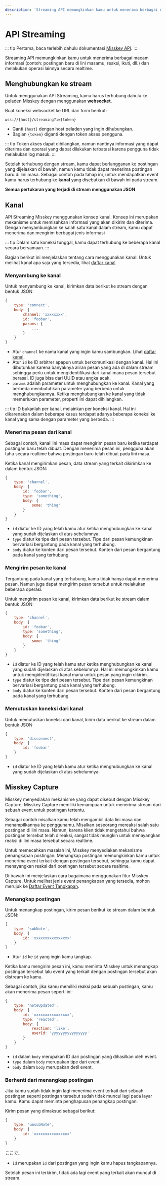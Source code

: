 ```yaml
---
description: 'Streaming API memungkinkan kamu untuk menerima berbagai macam informasi (contoh: postingan baru di lini masamu, reaksi, ikuti, dll.) dan melakukan operasi lainnya secara realtime.'
---
```


# API Streaming

::: tip
Pertama, baca terlebih dahulu dokumentasi [Misskey API](../index.md).
:::

Streaming API memungkinkan kamu untuk menerima berbagai macam informasi (contoh: postingan baru di lini masamu, reaksi, ikuti, dll.) dan melakukan operasi lainnya secara realtime.

## Menghubungkan ke stream

Untuk menggunakan API Streaming, kamu harus terhubung dahulu ke peladen Misskey dengan menggunakan **websocket**.

Buat koneksi websocket ke URL dari form berikut:

```:no-line-numbers
wss://{host}/streaming?i={token}
```
- Ganti `{host}` dengan host peladen yang ingin dihubungkan.
- Bagian `{token}` diganti dengan token akses pengguna.

::: tip
Token akses dapat dihilangkan, namun nantinya informasi yang dapat diterima dan operasi yang dapat dilakukan terbatasi karena pengguna tidak melakukan log masuk.
:::

Setelah terhubung dengan stream, kamu dapat berlangganan ke postingan yang dijelaskan di bawah, namun kamu tidak dapat menerima postingan baru di lini masa. Sebagai contoh pada tahap ini, untuk mendapatkan event kamu harus terhubung ke **kanal** yang disebutkan di bawah ini pada stream.

**Semua pertukaran yang terjadi di stream menggunakan JSON**

## Kanal
API Streaming Misskey menggunakan konsep kanal. Konsep ini merupakan mekanisme untuk memisahkan informasi yang akan dikirim dan diterima.
Dengan menyambungkan ke salah satu kanal dalam stream, kamu dapat menerima dan mengirim berbagai jenis informasi

::: tip
Dalam satu koneksi tunggal, kamu dapat terhubung ke beberapa kanal secara bersamaan.
:::

Bagian berikut ini menjelaskan tentang cara menggunakan kanal. Untuk melihat kanal apa saja yang tersedia, lihat [daftar kanal](./channel/index.md).

### Menyambung ke kanal
Untuk menyambung ke kanal, kirimkan data berikut ke stream dengan bentuk JSON:

```js
{
	type: 'connect',
	body: {
		channel: 'xxxxxxxx',
		id: 'foobar',
		params: {
			...
		}
	}
}
```

- Atur `channel` ke nama kanal yang ingin kamu sambungkan. Lihat [daftar kanal](./channel/index.md).
- Atur `id` ke ID arbitrer apapun untuk berkomunikasi dengan kanal. Hal ini dibutuhkan karena banyaknya aliran pesan yang ada di dalam stream sehingga perlu untuk mengidentifikasi dari kanal mana pesan tersebut berasal. ID juga bisa dari UUID atau angka acak.
- `params` adalah parameter untuk menghubungkan ke kanal. Kanal yang berbeda membutuhkan parameter yang berbeda untuk menghubungkannya. Ketika menghubungkan ke kanal yang tidak memerlukan parameter, properti ini dapat dihilangkan.

::: tip
ID bukanlah per kanal, melainkan per koneksi kanal. Hal ini dikarenakan dalam beberapa kasus terdapat adanya beberapa koneksi ke kanal yang sama dengan parameter yang berbeda.
:::

### Menerima pesan dari kanal
Sebagai contoh, kanal lini masa dapat mengirim pesan baru ketika terdapat postingan baru telah dibuat. Dengan menerima pesan ini, pengguna akan tahu secara realtime bahwa postingan baru telah dibuat pada lini masa.

Ketika kanal mengirimkan pesan, data stream yang terkait dikirimkan ke dalam bentuk JSON:
```js
{
	type: 'channel',
	body: {
		id: 'foobar',
		type: 'something',
		body: {
			some: 'thing'
		}
	}
}
```

- `id` diatur ke ID yang telah kamu atur ketika menghubungkan ke kanal yang sudah dijelaskan di atas sebelumnya.
- `type` diatur ke tipe dari pesan tersebut. Tipe dari pesan kemungkinan bervariasi bergantung pada kanal yang terhubung.
- `body` diatur ke konten dari pesan tersebut. Konten dari pesan bergantung pada kanal yang terhubung.

### Mengirim pesan ke kanal
Tergantung pada kanal yang terhubung, kamu tidak hanya dapat menerima pesan. Namun juga dapat mengirim pesan tersebut untuk melakukan beberapa operasi.

Untuk mengirim pesan ke kanal, kirimkan data berikut ke stream dalam bentuk JSON:
```js
{
	type: 'channel',
	body: {
		id: 'foobar',
		type: 'something',
		body: {
			some: 'thing'
		}
	}
}
```

- `id` diatur ke ID yang telah kamu atur ketika menghubungkan ke kanal yang sudah dijelaskan di atas sebelumnya. Hal ini memungkinkan kamu untuk mengidentifikasi kanal mana untuk pesan yang ingin dikirim.
- `type` diatur ke tipe dari pesan tersebut. Tipe dari pesan kemungkinan bervariasi bergantung pada kanal yang terhubung.
- `body` diatur ke konten dari pesan tersebut. Konten dari pesan bergantung pada kanal yang terhubung.

### Memutuskan koneksi dari kanal
Untuk memutuskan koneksi dari kanal, kirim data berikut ke stream dalam bentuk JSON:

```js
{
	type: 'disconnect',
	body: {
		id: 'foobar'
	}
}
```

- `id` diatur ke ID yang telah kamu atur ketika menghubungkan ke kanal yang sudah dijelaskan di atas sebelumnya. 

## Misskey Capture

Misskey menyediakan mekanisme yang dapat disebut dengan Misskey Capture. Misskey Capture memiliki kemampuan untuk menerima stream dari sebuah event untuk postingan tertentu.

Sebagai contoh misalkan kamu telah mengambil data lini masa dan menampilkannya ke penggunamu. Misalkan seseorang mereaksi salah satu postingan di lini masa. Namun, karena klien tidak mengetahui bahwa postingan tersebut telah direaksi, sangat tidak mungkin untuk menayangkan reaksi di lini masa tersebut secara realtime.

Untuk memecahkan masalah ini, Misskey menyediakan mekanisme penangkapan postingan. Menangkap postingan memungkinkan kamu untuk menerima event terkait dengan postingan tersebut, sehingga kamu dapat menayangkan reaksi dari postingan tersebut secara realtime.

Di bawah ini menjelaskan cara bagaimana menggunakan fitur Misskey Capture. Untuk melihat jenis event penangkapan yang tersedia, mohon merujuk ke [Daftar Event Tangkapan](./note-capture-events.md).

### Menangkap postingan

Untuk menangkap postingan, kirim pesan berikut ke stream dalam bentuk JSON:

```js
{
	type: 'subNote',
	body: {
		id: 'xxxxxxxxxxxxxxxx'
	}
}
```

- Atur `id` ke `id` yang ingin kamu tangkap.

Ketika kamu mengirim pesan ini, kamu meminta Misskey untuk menangkap postingan tersebut lalu event yang terkait dengan postingan tersebut akan distream ke kamu.

Sebagai contoh, jika kamu memiliki reaksi pada sebuah postingan, kamu akan menerima pesan seperti ini:

```js
{
	type: 'noteUpdated',
	body: {
		id: 'xxxxxxxxxxxxxxxx',
		type: 'reacted',
		body: {
			reaction: 'like',
			userId: 'yyyyyyyyyyyyyyyy'
		}
	}
}
```

- `id` dalam `body` merupakan ID dari postingan yang dihasilkan oleh event.
- `type` dalam `body` merupakan tipe dari event.
- `body` dalam `body` merupakan detil event.

### Berhenti dari menangkap postingan

Jika kamu sudah tidak ingin lagi menerima event terkait dari sebuah postingan seperti postingan tersebut sudah tidak muncul lagi pada layar kamu. Kamu dapat meminta penghapusan penangkap postingan.

Kirim pesan yang dimaksud sebagai berikut:

```js
{
	type: 'unsubNote',
	body: {
		id: 'xxxxxxxxxxxxxxxx'
	}
}
```

ここで、
- `id` merupakan `id` dari postingan yang ingin kamu hapus tangkapannya.

Setelah pesan ini terkirim, tidak ada lagi event yang terkait akan muncul di stream.
